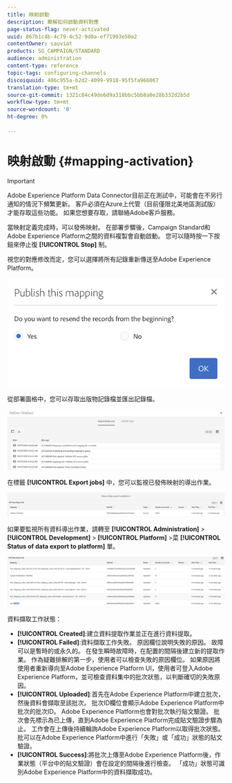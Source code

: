 ```yaml
---
title: 映射啟動
description: 瞭解如何啟動資料對應
page-status-flag: never-activated
uuid: 867b1c4b-4c79-4c52-9d0a-ef71993e50a2
contentOwner: sauviat
products: SG_CAMPAIGN/STANDARD
audience: administration
content-type: reference
topic-tags: configuring-channels
discoiquuid: 406c955a-b2d2-4099-9918-95f5fa966067
translation-type: tm+mt
source-git-commit: 1321c84c49de6d9a318bbc5bb8a0e28b332d2b5d
workflow-type: tm+mt
source-wordcount: '0'
ht-degree: 0%

---
```



# 映射啟動 {#mapping-activation}

>[!IMPORTANT]
>
>Adobe Experience Platform Data Connector目前正在測試中，可能會在不另行通知的情況下頻繁更新。 客戶必須在Azure上代管（目前僅限北美地區測試版）才能存取這些功能。 如果您想要存取，請聯絡Adobe客戶服務。

當映射定義完成時，可以發佈映射。 在部署步驟後，Campaign Standard和Adobe Experience Platform之間的資料複製會自動啟動。 您可以隨時按一下按鈕來停止復 **[!UICONTROL Stop]** 制。

視您的對應修改而定，您可以選擇將所有記錄重新傳送至Adobe Experience Platform。

![](assets/aep_publishmapping.png)

從部署圖格中，您可以存取出版物記錄檔並匯出記錄檔。

![](assets/aep_publog.png)

在標籤 **[!UICONTROL Export jobs]** 中，您可以監視已發佈映射的導出作業。

![](assets/aep_jobstatus.png)

如果要監視所有資料導出作業，請轉至 **[!UICONTROL Administration]** > **[!UICONTROL Development]** > **[!UICONTROL Platform]** >菜 **[!UICONTROL Status of data export to platform]** 單。

![](assets/aep_statusmapping.png)

資料擷取工作狀態：

* **[!UICONTROL Created]**:建立資料提取作業並正在進行資料提取。
* **[!UICONTROL Failed]**:資料擷取工作失敗。 原因欄位說明失敗的原因。 故障可以是暫時的或永久的。 在發生瞬時故障時，在配置的間隔後建立新的提取作業。 作為疑難排解的第一步，使用者可以檢查失敗的原因欄位。 如果原因將使用者重新導向至Adobe Experience Platform UI，使用者可登入Adobe Experience Platform，並可檢查資料集中的批次狀態，以判斷確切的失敗原因。
* **[!UICONTROL Uploaded]**:首先在Adobe Experience Platform中建立批次，然後資料會擷取至該批次。 批次ID欄位會顯示Adobe Experience Platform中批次的批次ID。 Adobe Experience Platform也會對批次執行貼文驗證。 批次會先標示為已上傳，直到Adobe Experience Platform完成貼文驗證步驟為止。 工作會在上傳後持續輪詢Adobe Experience Platform以取得批次狀態。 批可以在Adobe Experience Platform中進行「失敗」或「成功」狀態的貼文驗證。
* **[!UICONTROL Success]**:將批次上傳至Adobe Experience Platform後，作業狀態（平台中的貼文驗證）會在設定的間隔後進行檢查。 「成功」狀態可識別Adobe Experience Platform中的資料擷取成功。
